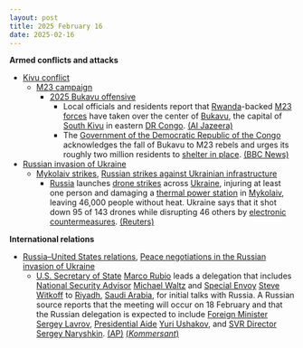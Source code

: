 ```yaml
---
layout: post
title: 2025 February 16
date: 2025-02-16
---
```



**Armed conflicts and attacks**

* [Kivu conflict](https://en.wikipedia.org/wiki/Kivu_conflict "Kivu conflict")
  + [M23 campaign](https://en.wikipedia.org/wiki/M23_campaign_%282022%E2%80%93present%29 "M23 campaign (2022–present)")
    - [2025 Bukavu offensive](https://en.wikipedia.org/wiki/2025_Bukavu_offensive "2025 Bukavu offensive")
      * Local officials and residents report that [Rwanda](https://en.wikipedia.org/wiki/Rwanda "Rwanda")-backed [M23 forces](https://en.wikipedia.org/wiki/March_23_Movement "March 23 Movement") have taken over the center of [Bukavu](https://en.wikipedia.org/wiki/Bukavu "Bukavu"), the capital of [South Kivu](https://en.wikipedia.org/wiki/South_Kivu "South Kivu") in eastern [DR Congo](https://en.wikipedia.org/wiki/Democratic_Republic_of_the_Congo "Democratic Republic of the Congo"). [(Al Jazeera)](https://www.aljazeera.com/news/2025/2/16/dr-congos-m23-rebels-enter-centre-of-strategic-city-bukavu-report)
      * The [Government of the Democratic Republic of the Congo](https://en.wikipedia.org/wiki/Government_of_the_Democratic_Republic_of_the_Congo "Government of the Democratic Republic of the Congo") acknowledges the fall of Bukavu to M23 rebels and urges its roughly two million residents to [shelter in place](https://en.wikipedia.org/wiki/Shelter-in-place "Shelter-in-place"). [(BBC News)](https://www.bbc.com/news/articles/c0rqr8q5v52o)
* [Russian invasion of Ukraine](https://en.wikipedia.org/wiki/Russian_invasion_of_Ukraine "Russian invasion of Ukraine")
  + [Mykolaiv strikes](https://en.wikipedia.org/wiki/Mykolaiv_strikes_%282022%E2%80%93present%29 "Mykolaiv strikes (2022–present)"), [Russian strikes against Ukrainian infrastructure](https://en.wikipedia.org/wiki/Russian_strikes_against_Ukrainian_infrastructure_%282022%E2%80%93present%29 "Russian strikes against Ukrainian infrastructure (2022–present)")
    - [Russia](https://en.wikipedia.org/wiki/Russia "Russia") launches [drone strikes](https://en.wikipedia.org/wiki/Drone_strike "Drone strike") across [Ukraine](https://en.wikipedia.org/wiki/Ukraine "Ukraine"), injuring at least one person and damaging a [thermal power station](https://en.wikipedia.org/wiki/Thermal_power_station "Thermal power station") in [Mykolaiv](https://en.wikipedia.org/wiki/Mykolaiv "Mykolaiv"), leaving 46,000 people without heat. Ukraine says that it shot down 95 of 143 drones while disrupting 46 others by [electronic countermeasures](https://en.wikipedia.org/wiki/Electronic_countermeasure "Electronic countermeasure"). [(Reuters)](https://www.reuters.com/world/europe/russian-overnight-attacks-injure-one-damage-infrastructure-houses-ukraine-2025-02-16/)

**International relations**

* [Russia–United States relations](https://en.wikipedia.org/wiki/Russia%E2%80%93United_States_relations "Russia–United States relations"), [Peace negotiations in the Russian invasion of Ukraine](https://en.wikipedia.org/wiki/Peace_negotiations_in_the_Russian_invasion_of_Ukraine "Peace negotiations in the Russian invasion of Ukraine")
  + [U.S. Secretary of State](https://en.wikipedia.org/wiki/U.S._Secretary_of_State "U.S. Secretary of State") [Marco Rubio](https://en.wikipedia.org/wiki/Marco_Rubio "Marco Rubio") leads a delegation that includes [National Security Advisor](https://en.wikipedia.org/wiki/United_States_National_Security_Advisor "United States National Security Advisor") [Michael Waltz](https://en.wikipedia.org/wiki/Michael_Waltz "Michael Waltz") and [Special Envoy](https://en.wikipedia.org/wiki/Ambassadors_of_the_United_States "Ambassadors of the United States") [Steve Witkoff](https://en.wikipedia.org/wiki/Steve_Witkoff "Steve Witkoff") to [Riyadh](https://en.wikipedia.org/wiki/Riyadh "Riyadh"), [Saudi Arabia](https://en.wikipedia.org/wiki/Saudi_Arabia "Saudi Arabia"), for initial talks with Russia. A Russian source reports that the meeting will occur on 18 February and that the Russian delegation is expected to include [Foreign Minister](https://en.wikipedia.org/wiki/Minister_of_Foreign_Affairs_%28Russia%29 "Minister of Foreign Affairs (Russia)") [Sergey Lavrov](https://en.wikipedia.org/wiki/Sergey_Lavrov "Sergey Lavrov"), [Presidential Aide](https://en.wikipedia.org/wiki/Presidential_Administration_of_Russia "Presidential Administration of Russia") [Yuri Ushakov](https://en.wikipedia.org/wiki/Yuri_Ushakov "Yuri Ushakov"), and [SVR Director](https://en.wikipedia.org/wiki/Director_of_the_Foreign_Intelligence_Service "Director of the Foreign Intelligence Service") [Sergey Naryshkin](https://en.wikipedia.org/wiki/Sergey_Naryshkin "Sergey Naryshkin"). [(AP)](https://apnews.com/article/russia-ukraine-war-trump-talks-negotiations-saudi-51b77cdf699f13ad16cb00bbf371b840) [(*Kommersant*)](https://www.kommersant.ru/doc/7513890?from=top_main_1)
